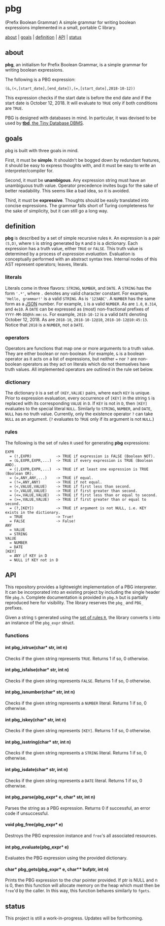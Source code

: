 # pbg
(Prefix Boolean Grammar) A simple grammar for writing boolean expressions implemented in a small, portable C library.

[about](#about) | [goals](#goals) | [definition](#definition) | [API](#API) | [status](#status)


## about

**pbg**, an initialism for Prefix Boolean Grammar, is a simple grammar for writing boolean expressions.

The following is a PBG expression:
```
(&,(<,[start_date],[end_date]),(=,[start_date],2018-10-12))
```
This expression checks if the start date is before the end date and if the start date is October 12, 2018. It will evaluate to `TRUE` only if both conditions are `TRUE`. 

PBG is designed with databases in mind. In particular, it was devised to be used by [**tbd**, the Tiny Database DBMS](https://github.com/imtjd/tbd). 


## goals

pbg is built with three goals in mind.

First, it must be **simple**. It shouldn't be bogged down by redundant features, it should be easy to express thoughts with, and it must be easy to write an interpreter/compiler for.

Second, it must be **unambigous**. Any expression string must have an unambiguous truth value. Operator precedence invites bugs for the sake of better readability. This seems like a bad idea, so it is avoided.

Third, it must be **expressive**. Thoughts should be easily translated into concise expressions. The grammar falls short of Turing completeness for the sake of simplicity, but it can still go a long way. 


## definition

**pbg** is described by a set of simple recursive rules `R`. An expression is a pair `(S,D)`, where `S` is string generated by `R` and `D` is a dictionary. Each expression has a truth value, either `TRUE` or `FALSE`. This truth value is determined by a process of *expression evaluation*. Evaluation is conceptually performed with an abstract syntax tree. Internal nodes of this AST represent operators; leaves, literals.

### literals
Literals come in three flavors: `STRING`, `NUMBER`, and `DATE`. A `STRING` has the form `'.*'`, where `.` denotes any valid character constant. For example, `'Hello, grammar!'` is a valid `STRING`. As is `'123ABC'`. A `NUMBER` has the same form as a [JSON](http://json.org/) number. For example, `1` is a valid `NUMBER`. As are `1.0`, `0.314`, and `4e10`. A `DATE` can be expressed as (most) non-fractional prefixes of `YYYY-MM-DD@hh:mm:ss`. For example, `2018-10-12` is a valid `DATE` denoting October 12, 2018. As are `2018-10`, `2018-10-12@10`, `2018-10-12@10:45:13`. Notice that `2018` is a `NUMBER`, not a `DATE`.

### operators
Operators are functions that map one or more arguments to a truth value. They are either boolean or non-boolean. For example, `&` is a boolean operator as it acts on a list of expressions, but neither `=` nor `?` are non-boolean operators as they act on literals which do not themselves have truth values. All implemented operators are outlined in the rule set below.

### dictionary
The dictionary `D` is a set of `(KEY,VALUE)` pairs, where each `KEY` is unique. Prior to expression evaluation, every occurrence of `[KEY]` in the string `S` is replaced with its corresponding `VALUE` in `D`. If `KEY` is not in `D`, then `[KEY]` evaluates to the special literal `NULL`. Similarly to `STRING`, `NUMBER`, and `DATE`, `NULL` has no truth value. Currently, only the existence operator `?` can take `NULL` as an argument. (`?` evaluates to `TRUE` only if its argument is not `NULL`.)

### rules
The following is the set of rules `R` used for generating **pbg** expressions:
```
EXPR
  = (!,EXPR)           -> TRUE if expression is FALSE (Boolean NOT).
  = (&,EXPR,EXPR,...)  -> TRUE if every expression is TRUE (Boolean AND).
  = (|,EXPR,EXPR,...)  -> TRUE if at least one expression is TRUE (Boolean OR).
  = (=,ANY,ANY,...)    -> TRUE if equal.
  = (!=,ANY,ANY)       -> TRUE if not equal.
  = (<,VALUE,VALUE)    -> TRUE if first less than second.
  = (>,VALUE,VALUE)    -> TRUE if first greater than second.
  = (<=,VALUE,VALUE)   -> TRUE if first less than or equal to second.
  = (>=,VALUE,VALUE)   -> TRUE if first greater than or equal to second.
  = (?,[KEY])          -> TRUE if argument is not NULL, i.e. KEY exists in the dictionary.
  = TRUE               -> True!
  = FALSE              -> False!
ANY
  = VALUE
  = STRING
VALUE
  = NUMBER
  = DATE
[KEY]
  = ANY if KEY in D
  = NULL if KEY not in D
```


## API

This repository provides a lightweight implementation of a PBG interpreter. It can be incorporated into an existing project by including the single header file `pbg.h`. Complete documentation is provided in `pbg.h` but is partially reproduced here for visibility. The library reserves the `pbg_` and `PBG_` prefixes.

Given a string `S` generated using the [set of rules `R`](#rules), the library converts `S` into an instance of the `pbg_expr` struct.

### functions

#### int pbg_istrue(char* str, int n)
Checks if the given string represents `TRUE`. Returns 1 if so, 0 otherwise.

#### int pbg_isfalse(char* str, int n)
Checks if the given string represents `FALSE`. Returns 1 if so, 0 otherwise.

#### int pbg_isnumber(char* str, int n)
Checks if the given string represents a `NUMBER` literal. Returns 1 if so, 0 otherwise.

#### int pbg_iskey(char* str, int n)
Checks if the given string represents `[KEY]`. Returns 1 if so, 0 otherwise.

#### int pbg_isstring(char* str, int n)
Checks if the given string represents a `STRING` literal. Returns 1 if so, 0 otherwise.

#### int pbg_isdate(char* str, int n)
Checks if the given string represents a `DATE` literal. Returns 1 if so, 0 otherwise.

#### int pbg_parse(pbg_expr* e, char* str, int n)
Parses the string as a PBG expression. Returns 0 if successful, an error code if unsuccessful.

#### void pbg_free(pbg_expr* e)
Destroys the PBG expression instance and `free`'s all associated resources.

#### int pbg_evaluate(pbg_expr* e)
Evaluates the PBG expression using the provided dictionary.

#### char* pbg_gets(pbg_expr* e, char** bufptr, int n)
Prints the PBG expression to the char pointer provided. If ptr is NULL and n is 0, then this function will allocate memory on the heap which must then be `free`'d by the caller. In this way, this function behaves similarly to `fgets`.


## status

This project is still a work-in-progress. Updates will be forthcoming. 
